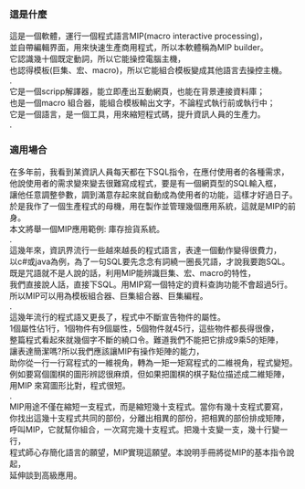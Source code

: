### 這是什麼 <br>
這是一個軟體，運行一個程式語言MIP(macro interactive processing)， <br>
並自帶編輯界面，用來快速生產商用程式，所以本軟體稱為MIP builder。 <br>
它認識幾十個既定動詞，所以它能操控電腦主機， <br>
也認得模板(巨集、宏、macro)，所以它能組合模板變成其他語言去操控主機。 <br>
. <br>
它是一個scripp解譯器，能立即產出互動網頁，也能在背景連接資料庫； <br>
也是一個macro 組合器，能組合模板輸出文字，不論程式執行前或執行中； <br>
它是一個語言，是一個工具，用來縮短程式碼，提升資訊人員的生產力。 <br>
. <br>
### 適用場合 <br>
在多年前，我看到某資訊人員每天都在下SQL指令，在應付使用者的各種需求， <br>
他說使用者的需求變來變去很難寫成程式，要是有一個網頁型的SQL輸入框， <br>
讓他任意調整參數，調到滿意存起來就自動成為使用者的功能，這樣才好過日子。 <br>
於是我作了一個生產程式的母機，用在製作並管理幾個應用系統，這就是MIP的前身。 <br>
本文將舉一個MIP應用範例: 庫存撿貨系統。 <br>
. <br>
這幾年來，資訊界流行一些越來越長的程式語言，表達一個動作變得很費力， <br>
以c#或java為例，為了一句SQL要先念念有詞繞一圈長咒語，才說我要跑SQL。 <br>
既是咒語就不是人說的話，利用MIP能辨識巨集、宏、macro的特性， <br>
我們直接說人話，直接下SQL。用MIP寫一個特定的資料查詢功能不會超過5行。 <br>
所以MIP可以用為模板組合器、巨集組合器、巨集編程。 <br>
. <br>
這幾年流行的程式語又更長了，程式中不斷宣告物件的屬性。 <br>
1個屬性佔1行，1個物件有9個屬性，5個物件就45行，這些物件都長得很像， <br>
整篇程式看起來就幾個字不斷的繞口令。難道我們不能把它排成9乘5的矩陣， <br>
讓表達簡潔嗎?所以我們應該讓MIP有操作矩陣的能力， <br>
助你從一行一行寫程式的一維視角，轉為一矩一矩寫程式的二維視角，程式變短。 <br>
例如要寫個圍棋的圖形辨認很麻煩，但如果把圍棋的棋子點位描述成二維矩陣， <br>
用MIP 來寫圖形比對，程式很短。 <br>
. <br>
MIP用途不僅在縮短一支程式，而是縮短幾十支程式。當你有幾十支程式要寫， <br>
你找出這幾十支程式共同的部份，分離出相異的部份，把相異的部份排成矩陣， <br>
呼叫MIP，它就幫你組合，一次寫完幾十支程式。把幾十支變一支，幾十行變一行， <br>
程式師心存簡化語言的願望，MIP實現這願望。本說明手冊將從MIP的基本指令說起， <br>
延伸談到高級應用。 <br>
